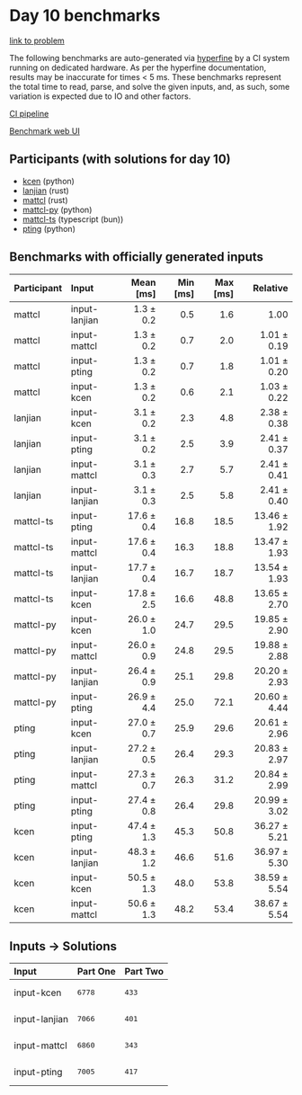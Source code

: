 # Day 10 benchmarks

[link to problem](https://adventofcode.com/2023/day/10)

The following benchmarks are auto-generated via
[hyperfine](https://github.com/sharkdp/hyperfine) by a CI system running on
dedicated hardware. As per the hyperfine documentation, results may be
inaccurate for times < 5 ms. These benchmarks represent the total time to read,
parse, and solve the given inputs, and, as such, some variation is expected due
to IO and other factors.

[CI pipeline](http://ci.papercode.net:8080/teams/main/pipelines/aoc2023)

[Benchmark web UI](https://aoc.ancalagon.black)


## Participants (with solutions for day 10)

- [kcen](https://github.com/kcen/aoc2023) (python)
- [lanjian](https://github.com/lanjian/aoc-2023) (rust)
- [mattcl](https://github.com/mattcl/aoc2023) (rust)
- [mattcl-py](https://github.com/mattcl/aoc2023-py) (python)
- [mattcl-ts](https://github.com/mattcl/aoc2023-js) (typescript (bun))
- [pting](https://github.com/pting/aoc2023) (python)


## Benchmarks with officially generated inputs

| Participant | Input | Mean [ms] | Min [ms] | Max [ms] | Relative |
|:---|:---|---:|---:|---:|---:|
| mattcl | input-lanjian | 1.3 ± 0.2 | 0.5 | 1.6 | 1.00 |
| mattcl | input-mattcl | 1.3 ± 0.2 | 0.7 | 2.0 | 1.01 ± 0.19 |
| mattcl | input-pting | 1.3 ± 0.2 | 0.7 | 1.8 | 1.01 ± 0.20 |
| mattcl | input-kcen | 1.3 ± 0.2 | 0.6 | 2.1 | 1.03 ± 0.22 |
| lanjian | input-kcen | 3.1 ± 0.2 | 2.3 | 4.8 | 2.38 ± 0.38 |
| lanjian | input-pting | 3.1 ± 0.2 | 2.5 | 3.9 | 2.41 ± 0.37 |
| lanjian | input-mattcl | 3.1 ± 0.3 | 2.7 | 5.7 | 2.41 ± 0.41 |
| lanjian | input-lanjian | 3.1 ± 0.3 | 2.5 | 5.8 | 2.41 ± 0.40 |
| mattcl-ts | input-pting | 17.6 ± 0.4 | 16.8 | 18.5 | 13.46 ± 1.92 |
| mattcl-ts | input-mattcl | 17.6 ± 0.4 | 16.3 | 18.8 | 13.47 ± 1.93 |
| mattcl-ts | input-lanjian | 17.7 ± 0.4 | 16.7 | 18.7 | 13.54 ± 1.93 |
| mattcl-ts | input-kcen | 17.8 ± 2.5 | 16.6 | 48.8 | 13.65 ± 2.70 |
| mattcl-py | input-kcen | 26.0 ± 1.0 | 24.7 | 29.5 | 19.85 ± 2.90 |
| mattcl-py | input-mattcl | 26.0 ± 0.9 | 24.8 | 29.5 | 19.88 ± 2.88 |
| mattcl-py | input-lanjian | 26.4 ± 0.9 | 25.1 | 29.8 | 20.20 ± 2.93 |
| mattcl-py | input-pting | 26.9 ± 4.4 | 25.0 | 72.1 | 20.60 ± 4.44 |
| pting | input-kcen | 27.0 ± 0.7 | 25.9 | 29.6 | 20.61 ± 2.96 |
| pting | input-lanjian | 27.2 ± 0.5 | 26.4 | 29.3 | 20.83 ± 2.97 |
| pting | input-mattcl | 27.3 ± 0.7 | 26.3 | 31.2 | 20.84 ± 2.99 |
| pting | input-pting | 27.4 ± 0.8 | 26.4 | 29.8 | 20.99 ± 3.02 |
| kcen | input-pting | 47.4 ± 1.3 | 45.3 | 50.8 | 36.27 ± 5.21 |
| kcen | input-lanjian | 48.3 ± 1.2 | 46.6 | 51.6 | 36.97 ± 5.30 |
| kcen | input-kcen | 50.5 ± 1.3 | 48.0 | 53.8 | 38.59 ± 5.54 |
| kcen | input-mattcl | 50.6 ± 1.3 | 48.2 | 53.4 | 38.67 ± 5.54 |


## Inputs -> Solutions

| Input | Part One | Part Two |
|:---|:---|:---|
|input-kcen|<pre>6778</pre>|<pre>433</pre>|
|input-lanjian|<pre>7066</pre>|<pre>401</pre>|
|input-mattcl|<pre>6860</pre>|<pre>343</pre>|
|input-pting|<pre>7005</pre>|<pre>417</pre>|